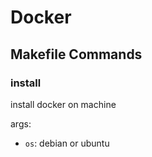 # Docker

## Makefile Commands

### install

install docker on machine

args:
- `os`: debian or ubuntu

